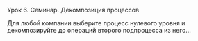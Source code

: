 Урок 6. Семинар. Декомпозиция процессов

Для любой компании выберите процесс нулевого уровня и декомпозируйте до операций второго подпроцесса из него...